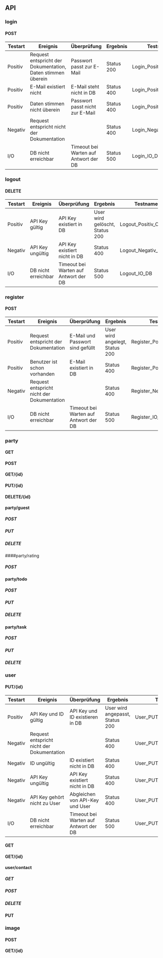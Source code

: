 ## API

### login

#### POST

| Testart | Ereignis                                 | Überprüfung                           | Ergebnis   | Testname                |
| ------- | ---------------------------------------- | ------------------------------------- | ---------- | ----------------------- |
| Positiv | Request entspricht der Dokumentation, Daten stimmen überein | Passwort passt zur E-Mail             | Status 200 | Login_Positiv_Correct   |
| Positiv | E-Mail existiert nicht                   | E-Mail steht nicht in DB              | Status 400 | Login_Positiv_NoEmail   |
| Positiv | Daten stimmen nicht überein              | Passwort passt nicht zur E-Mail       | Status 400 | Login_Positiv_Incorrect |
| Negativ | Request entspricht nicht der Dokumentation |                                       | Status 400 | Login_Negativ_Request   |
| I/O     | DB nicht erreichbar                      | Timeout bei Warten auf Antwort der DB | Status 500 | Login_IO_DB             |

### logout

#### DELETE

| Testart | Ereignis            | Überprüfung                           | Ergebnis                       | Testname               |
| ------- | ------------------- | ------------------------------------- | ------------------------------ | ---------------------- |
| Positiv | API Key gültig      | API Key existiert in DB               | User wird gelöscht, Status 200 | Logout_Positiv_Correct |
| Negativ | API Key ungültig    | API Key existiert nicht in DB         | Status 400                     | Logout_Negativ_Key     |
| I/O     | DB nicht erreichbar | Timeout bei Warten auf Antwort der DB | Status 500                     | Logout_IO_DB           |

### register

#### POST

| Testart | Ereignis                                 | Überprüfung                           | Ergebnis                       | Testname                 |
| ------- | ---------------------------------------- | ------------------------------------- | ------------------------------ | ------------------------ |
| Positiv | Request entspricht der Dokumentation     | E-Mail und Passwort sind gefüllt      | User wird angelegt, Status 200 | Register_Positiv_Correct |
| Positiv | Benutzer ist schon vorhanden             | E-Mail existiert in DB                | Status 400                     | Register_Positiv_User    |
| Negativ | Request entspricht nicht der Dokumentation |                                       | Status 400                     | Register_Negativ_Request |
| I/O     | DB nicht erreichbar                      | Timeout bei Warten auf Antwort der DB | Status 500                     | Register_IO_DB           |



### party

#### GET



#### POST



#### GET/{id}




#### PUT/{id}



#### DELETE/{id}



#### party/guest

##### POST

##### PUT

##### DELETE



####party/rating

##### POST



#### party/todo

##### POST

##### PUT

##### DELETE



#### party/task

##### POST

##### PUT

##### DELETE



### user

#### PUT/{id}

| Testart | Ereignis                                 | Überprüfung                           | Ergebnis                        | Testname                 |
| ------- | ---------------------------------------- | ------------------------------------- | ------------------------------- | ------------------------ |
| Positiv | API Key und ID gültig                    | API Key und ID existieren in DB       | User wird angepasst, Status 200 | User_PUT_Positiv_Correct |
| Negativ | Request entspricht nicht der Dokumentation |                                       | Status 400                      | User_PUT_Negativ_Request |
| Negativ | ID ungültig                              | ID existiert nicht in DB              | Status 400                      | User_PUT_Negativ_ID      |
| Negativ | API Key ungültig                         | API Key existiert nicht in DB         | Status 400                      | User_PUT_Negativ_Key     |
| Negativ | API Key gehört nicht zu User             | Abgleichen von API-Key und User       | Status 400                      | User_PUT_Negativ_        |
| I/O     | DB nicht erreichbar                      | Timeout bei Warten auf Antwort der DB | Status 500                      | User_PUT_IO_DB           |

#### GET



#### GET/{id}



#### user/contact

##### GET



##### POST



##### DELETE



#### PUT



### image

#### POST

#### GET/{id}

